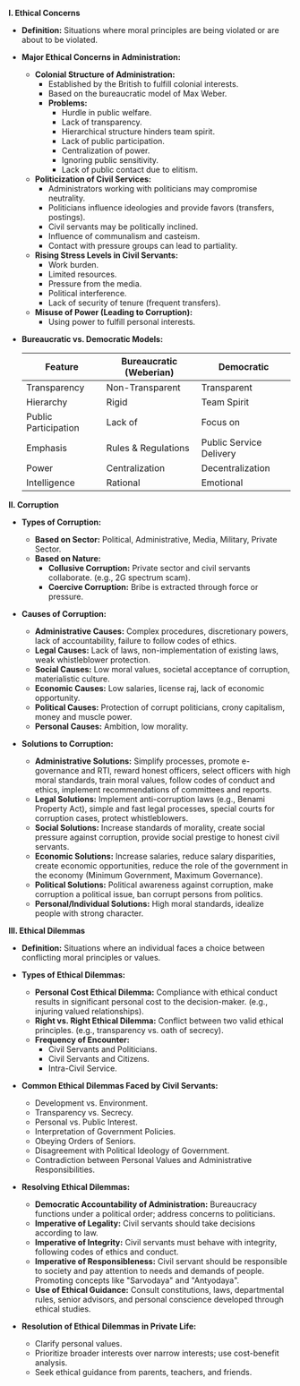 **I. Ethical Concerns**

*   **Definition:** Situations where moral principles are being violated or are about to be violated.

*   **Major Ethical Concerns in Administration:**
    *   **Colonial Structure of Administration:**
        *   Established by the British to fulfill colonial interests.
        *   Based on the bureaucratic model of Max Weber.
        *   **Problems:**
            *   Hurdle in public welfare.
            *   Lack of transparency.
            *   Hierarchical structure hinders team spirit.
            *   Lack of public participation.
            *   Centralization of power.
            *   Ignoring public sensitivity.
            *   Lack of public contact due to elitism.
    *   **Politicization of Civil Services:**
        *   Administrators working with politicians may compromise neutrality.
        *   Politicians influence ideologies and provide favors (transfers, postings).
        *   Civil servants may be politically inclined.
        *   Influence of communalism and casteism.
        *   Contact with pressure groups can lead to partiality.
    *   **Rising Stress Levels in Civil Servants:**
        *   Work burden.
        *   Limited resources.
        *   Pressure from the media.
        *   Political interference.
        *   Lack of security of tenure (frequent transfers).
    *   **Misuse of Power (Leading to Corruption):**
        *   Using power to fulfill personal interests.

*   **Bureaucratic vs. Democratic Models:**

    | Feature               | Bureaucratic (Weberian) | Democratic        |
    | --------------------- | ------------------------ | ------------------ |
    | Transparency          | Non-Transparent         | Transparent        |
    | Hierarchy             | Rigid                    | Team Spirit        |
    | Public Participation  | Lack of                | Focus on         |
    | Emphasis              | Rules & Regulations       | Public Service Delivery |
    | Power                 | Centralization           | Decentralization    |
    | Intelligence | Rational  | Emotional |

**II. Corruption**

*   **Types of Corruption:**
    *   **Based on Sector:** Political, Administrative, Media, Military, Private Sector.
    *   **Based on Nature:**
        *   **Collusive Corruption:** Private sector and civil servants collaborate. (e.g., 2G spectrum scam).
        *   **Coercive Corruption:** Bribe is extracted through force or pressure.

*   **Causes of Corruption:**
    *   **Administrative Causes:** Complex procedures, discretionary powers, lack of accountability, failure to follow codes of ethics.
    *   **Legal Causes:** Lack of laws, non-implementation of existing laws, weak whistleblower protection.
    *   **Social Causes:** Low moral values, societal acceptance of corruption, materialistic culture.
    *   **Economic Causes:** Low salaries, license raj, lack of economic opportunity.
    *   **Political Causes:** Protection of corrupt politicians, crony capitalism, money and muscle power.
    *   **Personal Causes:** Ambition, low morality.

*   **Solutions to Corruption:**
    *   **Administrative Solutions:** Simplify processes, promote e-governance and RTI, reward honest officers, select officers with high moral standards, train moral values, follow codes of conduct and ethics, implement recommendations of committees and reports.
    *   **Legal Solutions:** Implement anti-corruption laws (e.g., Benami Property Act), simple and fast legal processes, special courts for corruption cases, protect whistleblowers.
    *   **Social Solutions:** Increase standards of morality, create social pressure against corruption, provide social prestige to honest civil servants.
    *   **Economic Solutions:** Increase salaries, reduce salary disparities, create economic opportunities, reduce the role of the government in the economy (Minimum Government, Maximum Governance).
    *   **Political Solutions:** Political awareness against corruption, make corruption a political issue, ban corrupt persons from politics.
    *   **Personal/Individual Solutions:** High moral standards, idealize people with strong character.

**III. Ethical Dilemmas**

*   **Definition:** Situations where an individual faces a choice between conflicting moral principles or values.

*   **Types of Ethical Dilemmas:**
    *   **Personal Cost Ethical Dilemma:** Compliance with ethical conduct results in significant personal cost to the decision-maker. (e.g., injuring valued relationships).
    *   **Right vs. Right Ethical Dilemma:** Conflict between two valid ethical principles. (e.g., transparency vs. oath of secrecy).
    *   **Frequency of Encounter:**
        *   Civil Servants and Politicians.
        *   Civil Servants and Citizens.
        *   Intra-Civil Service.

*   **Common Ethical Dilemmas Faced by Civil Servants:**
    *   Development vs. Environment.
    *   Transparency vs. Secrecy.
    *   Personal vs. Public Interest.
    *   Interpretation of Government Policies.
    *   Obeying Orders of Seniors.
    *   Disagreement with Political Ideology of Government.
    *   Contradiction between Personal Values and Administrative Responsibilities.

*   **Resolving Ethical Dilemmas:**
    *   **Democratic Accountability of Administration:** Bureaucracy functions under a political order; address concerns to politicians.
    *   **Imperative of Legality:** Civil servants should take decisions according to law.
    *   **Imperative of Integrity:** Civil servants must behave with integrity, following codes of ethics and conduct.
    *   **Imperative of Responsibleness:** Civil servant should be responsible to society and pay attention to needs and demands of people. Promoting concepts like "Sarvodaya" and "Antyodaya".
    *   **Use of Ethical Guidance:** Consult constitutions, laws, departmental rules, senior advisors, and personal conscience developed through ethical studies.

*   **Resolution of Ethical Dilemmas in Private Life:**
    *   Clarify personal values.
    *   Prioritize broader interests over narrow interests; use cost-benefit analysis.
    *   Seek ethical guidance from parents, teachers, and friends.